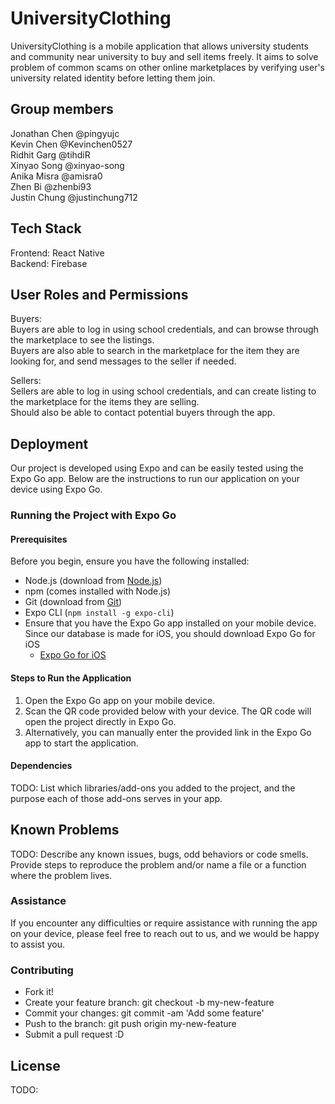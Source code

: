 # UniversityClothing
UniversityClothing is a mobile application that allows university students and community near university to buy and sell items freely.
It aims to solve problem of common scams on other online marketplaces by verifying user's university related identity before letting them join.

## Group members
Jonathan Chen @pingyujc <br/>
Kevin Chen @Kevinchen0527 <br/>
Ridhit Garg @tihdiR <br/>
Xinyao Song @xinyao-song <br/>
Anika Misra @amisra0 <br/>
Zhen Bi @zhenbi93 <br/>
Justin Chung @justinchung712 <br/>

## Tech Stack
Frontend: React Native <br/>
Backend: Firebase <br/>


## User Roles and Permissions

Buyers: <br/>
Buyers are able to log in using school credentials, and can browse through the marketplace to see the listings. <br/>
Buyers are also able to search in the marketplace for the item they are looking for, and send messages to the seller if needed. <br/>

Sellers: <br/>
Sellers are able to log in using school credentials, and can create listing to the marketplace for the items they are selling. <br/>
Should also be able to contact potential buyers through the app. <br/>

## Deployment

Our project is developed using Expo and can be easily tested using the Expo Go app. Below are the instructions to run our application on your device using Expo Go.

### Running the Project with Expo Go

#### Prerequisites
Before you begin, ensure you have the following installed:
- Node.js (download from [Node.js](https://nodejs.org/))
- npm (comes installed with Node.js)
- Git (download from [Git](https://git-scm.com/downloads))
- Expo CLI (`npm install -g expo-cli`)
- Ensure that you have the Expo Go app installed on your mobile device. Since our database is made for iOS, you should download Expo Go for iOS
  - [Expo Go for iOS](https://apps.apple.com/app/expo-go/id982107779)

#### Steps to Run the Application
1. Open the Expo Go app on your mobile device.
2. Scan the QR code provided below with your device. The QR code will open the project directly in Expo Go.
3. Alternatively, you can manually enter the provided link in the Expo Go app to start the application.

#### Dependencies
TODO: List which libraries/add-ons you added to the project, and the purpose each of those add-ons serves in your app.

## Known Problems
TODO: Describe any known issues, bugs, odd behaviors or code smells. Provide steps to reproduce the problem and/or name a file or a function where the problem lives.

### Assistance
If you encounter any difficulties or require assistance with running the app on your device, please feel free to reach out to us, and we would be happy to assist you.

### Contributing
* Fork it!
* Create your feature branch: git checkout -b my-new-feature
* Commit your changes: git commit -am 'Add some feature'
* Push to the branch: git push origin my-new-feature
* Submit a pull request :D

## License
TODO:
